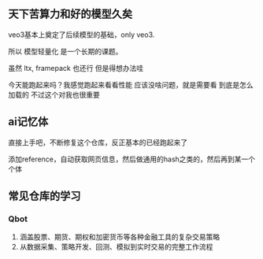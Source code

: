 

## 天下苦算力和好的模型久矣

veo3基本上奠定了后续模型的基础，only veo3. 

所以 模型轻量化 是一个长期的课题。

虽然 ltx, framepack 也还行 但是得想办法哇 


今天能跑起来吗？我感觉跑起来看看性能 应该没啥问题，就是需要看 到底是怎么加载的  不过这个对我也很重要





## ai记忆体

直接上手吧，不断修复这个仓库，反正基本的已经跑起来了 

添加reference，自动获取网页信息，然后做通用的hash之类的，然后再到某一个个体

##  常见仓库的学习


### Qbot

1. 涵盖股票、期货、期权和加密货币等各种金融工具的复杂交易策略 
2. 从数据采集、策略开发、回测、模拟到实时交易的完整工作流程
